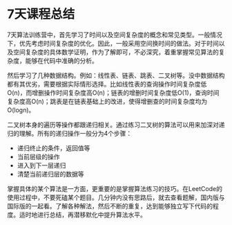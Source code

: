 # 7天课程总结

​	7天算法训练营中，首先学习了时间以及空间复杂度的概念和常见类型。一般情况下，优先考虑时间复杂度的优化。因此，一般采用空间换时间的做法。对于时间以及空间复杂度的具体数学证明，作为了解即可，不必深究，着重掌握常见算法的复杂度，能够在代码中准确的分析。

​	然后学习了几种数据结构。例如：线性表、链表、跳表、二叉树等。没中数据结构都有其优劣，需要根据实际情形选择。比如线性表的查询操作时间复杂度低O(n)，而增删操作时间复杂度高O(n)；链表的增删时间复杂度低O(1)，查询时间复杂度高O(n)；跳表是在链表基础上的改进，使得增删查的时间复杂度均为O(logn)。

​	二叉树本身的遍历等操作都跟递归相关。通过练习二叉树的算法可以用来加深对递归的理解。所有的递归操作一般分为4个步骤：

- 递归终止的条件，返回值等
- 当前层级的操作
- 进入到下一层递归
- 清楚当前递归层的数据等

掌握具体的某个算法是一方面，更重要的是掌握算法练习的技巧。在LeetCode的使用过程中，不要死磕某个题目。几分钟内没有思路后，就去查看题解，国内版与国际版的一起看。了解各种解法，然后不断的重复，达到能够独立写下代码的程度。适时地进行总结，再潜移默化中提升算法水平。
